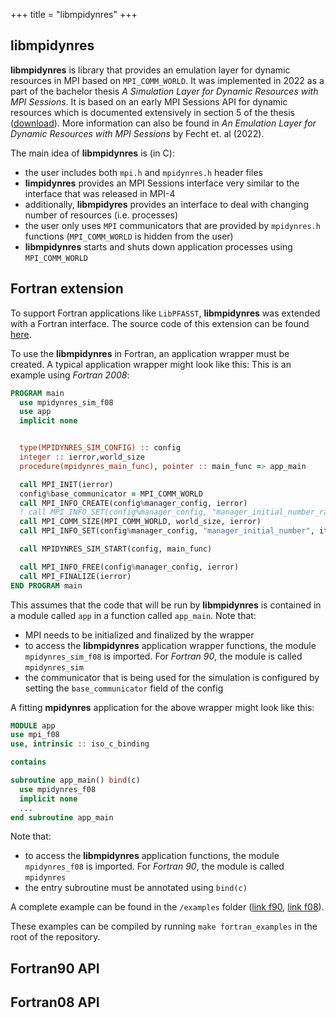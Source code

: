 +++
title = "libmpidynres"
+++
## libmpidynres

**libmpidynres** is library that provides an emulation layer for dynamic resources in MPI based on `MPI_COMM_WORLD`.
It was implemented in 2022 as a part of the bachelor thesis *A Simulation Layer for Dynamic Resources with MPI Sessions*.
It is based on an early MPI Sessions API for dynamic resources which is documented extensively in section 5 of the thesis ([download](https://fecht.cc/public/ba.pdf)).
More information can also be found in *An Emulation Layer for Dynamic Resources with MPI Sessions* by Fecht et. al (2022).

The main idea of **libmpidynres** is (in C):
* the user includes both `mpi.h` and `mpidynres.h` header files
* **limpidynres** provides an MPI Sessions interface very similar to the interface that was released in MPI-4
* additionally, **libmpidyres** provides an interface to deal with changing number of resources (i.e. processes)
* the user only uses `MPI` communicators that are provided by `mpidynres.h` functions (`MPI_COMM_WORLD` is hidden from the user)
* **libmpidynres** starts and shuts down application processes using `MPI_COMM_WORLD`


## Fortran extension

To support Fortran applications like `LibPFASST`, **libmpidynres** was extended with a Fortran interface.
The source code of this extension can be found [here](https://github.com/boi4/libmpidynres/tree/fortran).

To use the **libmpidynres** in Fortran, an application wrapper must be created.
A typical application wrapper might look like this:
This is an example using *Fortran 2008*:

```f90
PROGRAM main
  use mpidynres_sim_f08
  use app
  implicit none


  type(MPIDYNRES_SIM_CONFIG) :: config
  integer :: ierror,world_size
  procedure(mpidynres_main_func), pointer :: main_func => app_main

  call MPI_INIT(ierror)
  config%base_communicator = MPI_COMM_WORLD
  call MPI_INFO_CREATE(config%manager_config, ierror)
  ! call MPI_INFO_SET(config%manager_config, "manager_initial_number_random", "yes")
  call MPI_COMM_SIZE(MPI_COMM_WORLD, world_size, ierror)
  call MPI_INFO_SET(config%manager_config, "manager_initial_number", itoa(world_size - 1), ierror)

  call MPIDYNRES_SIM_START(config, main_func)

  call MPI_INFO_FREE(config%manager_config, ierror)
  call MPI_FINALIZE(ierror)
END PROGRAM main
```

This assumes that the code that will be run by **libmpidynres** is contained in a module called `app` in a function called `app_main`.
Note that:
 * MPI needs to be initialized and finalized by the wrapper
 * to access the **libmpidynres** application wrapper functions, the module `mpidynres_sim_f08` is imported. For *Fortran 90*, the module is called `mpidynres_sim`
 * the communicator that is being used for the simulation is configured by setting the `base_communicator` field of the config

A fitting **mpidynres** application for the above wrapper might look like this:
```f90
MODULE app
use mpi_f08
use, intrinsic :: iso_c_binding

contains

subroutine app_main() bind(c)
  use mpidynres_f08
  implicit none
  ...
end subroutine app_main
```

Note that:
 * to access the **libmpidynres** application functions, the module `mpidynres_f08` is imported. For *Fortran 90*, the module is called `mpidynres`
 * the entry subroutine must be annotated using `bind(c)`

A complete example can be found in the `/examples` folder ([link f90](https://github.com/boi4/libmpidynres/blob/fortran/examples/0a_fortran_example.f90), [link f08](https://github.com/boi4/libmpidynres/blob/fortran/examples/0b_fortran_f08_example.f90)).

These examples can be compiled by running `make fortran_examples` in the root of the repository.


## Fortran90 API


## Fortran08 API
